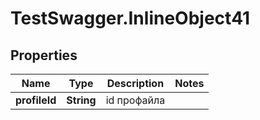 # TestSwagger.InlineObject41

## Properties

Name | Type | Description | Notes
------------ | ------------- | ------------- | -------------
**profileId** | **String** | id профайла | 


